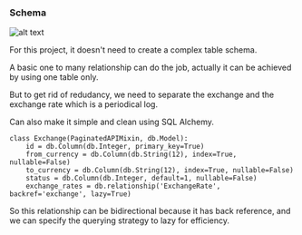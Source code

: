 ### Schema

![alt text](https://github.com/yusufgautama/foreign_currency/doc/foreign_db.PNG)

For this project, it doesn't need to create a complex table schema.

A basic one to many relationship can do the job, actually it can be achieved by using one table only.

But to get rid of redudancy, we need to separate the exchange and the exchange rate which is a periodical log.

Can also make it simple and clean using SQL Alchemy.

```
class Exchange(PaginatedAPIMixin, db.Model):
    id = db.Column(db.Integer, primary_key=True)
    from_currency = db.Column(db.String(12), index=True, nullable=False)
    to_currency = db.Column(db.String(12), index=True, nullable=False)
    status = db.Column(db.Integer, default=1, nullable=False)
    exchange_rates = db.relationship('ExchangeRate', backref='exchange', lazy=True)
```

So this relationship can be bidirectional because it has back reference, and we can specify the querying strategy to lazy for efficiency.